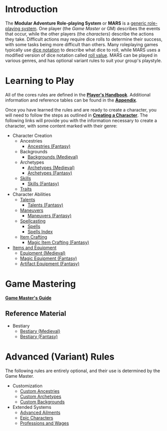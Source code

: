 # Introduction

The **Modular Adventure Role-playing System** or **MARS** is a [generic role-playing system](https://en.wikipedia.org/wiki/Generic_role-playing_game_system). One player (the *Game Master* or GM) describes the events that occur, while the other players (the *characters*) describe the actions they take. Difficult actions may require dice rolls to determine their success, with some tasks being more difficult than others. Many roleplaying games typically use [dice notation](https://en.wikipedia.org/wiki/Dice_notation) to describe what dice to roll, while MARS uses a modified version of dice notation called [roll value](/Basic/PHB.md#roll-value).  MARS can be played in various genres, and has optional variant rules to suit your group's playstyle.

# Learning to Play

All of the cores rules are defined in the [**Player's Handbook**](/Basic/PHB.md). Additional information and reference tables can be found in the [**Appendix**](/Basic/Appendix.md).

Once you have learned the rules and are ready to create a character, you will need to follow the steps as outlined in [**Creating a Character**](/Basic/PHB.md#creating-a-character). The following links will provide you with the information necessary to create a character, with some content marked with their genre:

* Character Creation
	* Ancestries
		* [Ancestries (Fantasy)](/Fantasy/Ancestries.md)
	* Backgrounds
		* [Backgrounds (Medieval)](/Medieval/Backgrounds.md)
	* Archetypes
		* [Archetypes (Medieval)](/Medieval/Archetypes.md)
		* [Archetypes (Fantasy)](/Fantasy/Archetypes.md)
	* [Skills](/Basic/PHB.md#skills-1)
		* [Skills (Fantasy)](/Fantasy/Skills.md)
	* [Traits](/Basic/Traits.md)
* Character Abilities
	* [Talents](/Basic/Talents.md)
		* [Talents (Fantasy)](/Fantasy/Talents.md)
	* [Maneuvers](/Basic/Maneuvers.md)
		* [Maneuvers (Fantasy)](/Fantasy/Maneuvers.md)
	* [Spellcasting](/Fantasy/Spellcasting.md)
		* [Spells](/Fantasy/Spells.md)
		* [Spells Index](/Fantasy/SpellsIndex.md)
	* [Item Crafting](/Basic/ItemCrafting.md)
		* [Magic Item Crafting (Fantasy)](/Fantasy/MagicItemCrafting.md)
* [Items and Equipment](/Basic/Equipment.md)
	* [Equipment (Medieval)](/Medieval/Equipment.md)
	* [Magic Equipment (Fantasy)](/Fantasy/MagicEquipment.md)
	* [Artifact Equipment (Fantasy)](/Fantasy/ArtifactEquipment.md)

# Game Mastering

[**Game Master's Guide**](/Basic/GMG.md)

## Reference Material

* Bestiary
	* [Bestiary (Medieval)](/Medieval/Bestiary.md)
	* [Bestiary (Fantasy)](/Fantasy/Bestiary.md)

# Advanced (Variant) Rules

The following rules are entirely optional, and their use is determined by the Game Master.

* Customization
	* [Custom Ancestries](/Advanced/CustomAncestries.md)
	* [Custom Archetypes](/Advanced/CustomArchetypes.md)
	* [Custom Backgrounds](/Advanced/CustomBackgrounds.md)
* Extended Systems
	* [Advanced Ailments](/Advanced/AdvancedAilments.md)
	* [Epic Characters](/Advanced/EpicCharacters.md)
	* [Professions and Wages](/Advanced/ProfessionsAndWages.md)